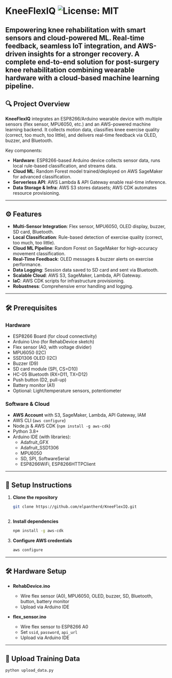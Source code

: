 # KneeFlexIQ ![License: MIT](https://img.shields.io/badge/license-MIT-green)
Empowering knee rehabilitation with smart sensors and cloud-powered ML. Real-time feedback, seamless IoT integration, and AWS-driven insights for a stronger recovery.
A complete end-to-end solution for post-surgery knee rehabilitation combining wearable hardware with a cloud-based machine learning pipeline.
---
## 🔍 Project Overview
**KneeFlexIQ** integrates an ESP8266/Arduino wearable device with multiple sensors (flex sensor, MPU6050, etc.) and an AWS-powered machine learning backend. It collects motion data, classifies knee exercise quality (correct, too much, too little), and delivers real-time feedback via OLED, buzzer, and Bluetooth.

Key components:
- **Hardware**: ESP8266-based Arduino device collects sensor data, runs local rule-based classification, and streams data.
- **Cloud ML**: Random Forest model trained/deployed on AWS SageMaker for advanced classification.
- **Serverless API**: AWS Lambda & API Gateway enable real-time inference.
- **Data Storage & Infra**: AWS S3 stores datasets; AWS CDK automates resource provisioning.

---

## ⚙️ Features

- **Multi-Sensor Integration**: Flex sensor, MPU6050, OLED display, buzzer, SD card, Bluetooth.
- **Local Classification**: Rule-based detection of exercise quality (correct, too much, too little).
- **Cloud ML Pipeline**: Random Forest on SageMaker for high-accuracy movement classification.
- **Real-Time Feedback**: OLED messages & buzzer alerts on exercise performance.
- **Data Logging**: Session data saved to SD card and sent via Bluetooth.
- **Scalable Cloud**: AWS S3, SageMaker, Lambda, API Gateway.
- **IaC**: AWS CDK scripts for infrastructure provisioning.
- **Robustness**: Comprehensive error handling and logging.

---
## 🛠️ Prerequisites

### Hardware

- ESP8266 Board (for cloud connectivity)  
- Arduino Uno (for RehabDevice sketch)  
- Flex sensor (A0, with voltage divider)  
- MPU6050 (I2C)  
- SSD1306 OLED (I2C)  
- Buzzer (D9)  
- SD card module (SPI, CS=D10)  
- HC-05 Bluetooth (RX=D11, TX=D12)  
- Push button (D2, pull-up)  
- Battery monitor (A1)  
- Optional: Light/temperature sensors, potentiometer  

### Software & Cloud

- **AWS Account** with S3, SageMaker, Lambda, API Gateway, IAM  
- AWS CLI (`aws configure`)  
- Node.js & AWS CDK (`npm install -g aws-cdk`)  
- Python 3.8+ 
- Arduino IDE (with libraries):  
  - Adafruit_GFX  
  - Adafruit_SSD1306  
  - MPU6050  
  - SD, SPI, SoftwareSerial  
  - ESP8266WiFi, ESP8266HTTPClient  

---

## 🚀 Setup Instructions

1. **Clone the repository**  
   ```bash
   git clone https://github.com/elpantherd/KneeFlexIQ.git
  
2. **Install dependencies**
   ```bash
   npm install -g aws-cdk
   
3. **Configure AWS credentials**
   ```bash
   aws configure
---
## 🛠️ Hardware Setup

- **RehabDevice.ino**  
  - Wire flex sensor (A0), MPU6050, OLED, buzzer, SD, Bluetooth, button, battery monitor  
  - Upload via Arduino IDE

- **flex_sensor.ino**  
  - Wire flex sensor to ESP8266 A0  
  - Set `ssid`, `password`, `api_url`  
  - Upload via Arduino IDE

---

## 🚀 Upload Training Data

```bash
python upload_data.py




 

